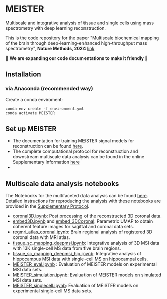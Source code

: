 # MEISTER
Multiscale and integrative analysis of tissue and single cells using mass spectrometry with deep learning reconstruction.

This is the code repository for the paper "Multiscale biochemical mapping of the brain through deep-learning-enhanced high-throughput mass spectrometry", **Nature Methods, 2024** [link](https://www.nature.com/articles/s41592-024-02171-3)

:construction: **We are expanding our code documentations to make it friendly** :construction:

## Installation
### via Anaconda (recommended way)
Create a conda enviroment:
```
conda env create -f environment.yml
conda activate MEISTER
```

## Set up MEISTER
* The documentation for training MEISTER signal models for reconstruction can be found [here](https://github.com/richardxie1119/MEISTER/blob/main/MEISTER_doc.pdf). 
* The complete computational protocol for reconstruction and downstream multiscale data analysis can be found in the online Supplementary Information [here](https://static-content.springer.com/esm/art%3A10.1038%2Fs41592-024-02171-3/MediaObjects/41592_2024_2171_MOESM1_ESM.pdf)
* 
## Multiscale data analysis notebooks

The Notebooks for the multifaceted data analysis can be found [here](https://github.com/richardxie1119/multiscale_analysis). Detailed instructions for reproducing the analysis with these notebooks are provided in the [Supplementary Protocol](https://github.com/richardxie1119/MEISTER/blob/main/Supplementary_Protocol.pdf). 

- [coronal3D.ipynb](https://github.com/richardxie1119/multiscale_analysis/blob/main/coronal3D.ipynb): Post processing of the reconstructed 3D coronal data.
- [embed3D.ipynb](https://github.com/richardxie1119/multiscale_analysis/blob/main/embed_3D.ipynb) and [embed_3DCoronal](https://github.com/richardxie1119/multiscale_analysis/blob/main/embed_3DCoronal.ipynb): Parametric UMAP to obtain coherent feature images for sagittal and coronal data sets.
- [regmri_atlas_coronal.ipynb](https://github.com/richardxie1119/multiscale_analysis/blob/main/regmri_atlas_coronal.ipynb): Brain regional analysis of registered 3D coronal data with MRI atlas.
- [tissue_sc_mapping_deepmsi.ipynb](https://github.com/richardxie1119/multiscale_analysis/blob/main/tissue_sc_mapping_deepmsi.ipynb): Integrative analysis of 3D MSI data with 13K single-cell MS data from five brain regions.
- [tissue_sc_mapping_deepmsi_hip.ipynb](https://github.com/richardxie1119/multiscale_analysis/blob/main/tissue_sc_mapping_deepmsi_hip.ipynb): Integrative analysis of hippocampus MSI data with single-cell MS on hippocampal cells.
- [MEISTER_eval.ipynb](https://github.com/richardxie1119/multiscale_analysis/blob/main/MEISTER_eval.ipynb)
: Evaluation of MEISTER models on experimental MSI data sets.
- [MEISTER_simulation.ipynb](https://github.com/richardxie1119/multiscale_analysis/blob/main/MEISTER_simulation.ipynb): Evaluation of MEISTER models on simulated MSI data sets.
- [MEISTER_singlecell.ipynb](https://github.com/richardxie1119/multiscale_analysis/blob/main/tissue_sc_mapping_deepmsi_hip.ipynb): Evaluation of MEISTER models on experimental single-cell MS data sets.


